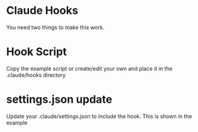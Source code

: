 # Claude Hooks

You need two things to make this work.

# Hook Script
Copy the example script or create/edit your own and place it in the .claude/hooks directory 
# settings.json update
Update your .claude/settings.json to include the hook. This is shown in the example